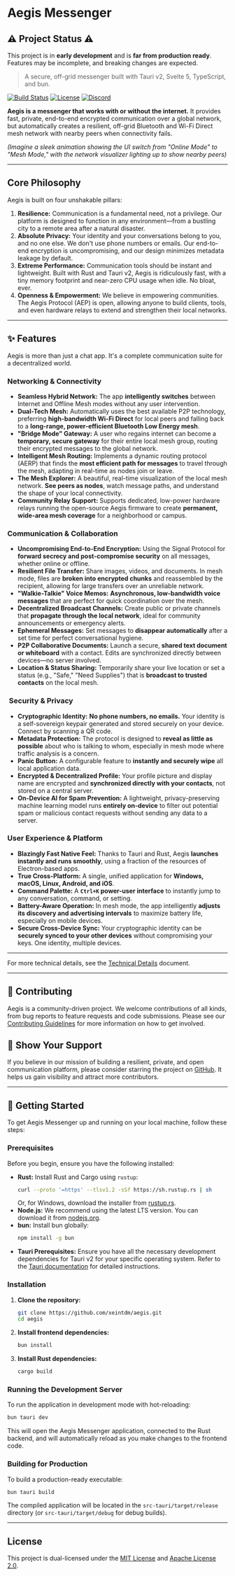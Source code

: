 # Aegis Messenger

## ⚠️ Project Status ⚠️

This project is in **early development** and is **far from production ready**. Features may be incomplete, and breaking changes are expected.

> A secure, off-grid messenger built with Tauri v2, Svelte 5, TypeScript, and bun.

[![Build Status](https://img.shields.io/github/actions/workflow/status/xeintdm/aegis/build.yml?branch=main&style=for-the-badge)](https://github.com/xeintdm/aegis/actions)
[![License](https://img.shields.io/badge/License-MIT%20%2F%20Apache%202.0-blue?style=for-the-badge)](./LICENSE)
[![Discord](https://img.shields.io/discord/123456789?color=7289DA&label=Join%20Community&logo=discord&logoColor=white&style=for-the-badge)](https://discord.com/users/941268694733041715)

**Aegis is a messenger that works with or without the internet.** It provides fast, private, end-to-end encrypted communication over a global network, but automatically creates a resilient, off-grid Bluetooth and Wi-Fi Direct mesh network with nearby peers when connectivity fails.

_(Imagine a sleek animation showing the UI switch from "Online Mode" to "Mesh Mode," with the network visualizer lighting up to show nearby peers)_

---

## Core Philosophy

Aegis is built on four unshakable pillars:

1.  **Resilience:** Communication is a fundamental need, not a privilege. Our platform is designed to function in any environment—from a bustling city to a remote area after a natural disaster.
2.  **Absolute Privacy:** Your identity and your conversations belong to you, and no one else. We don't use phone numbers or emails. Our end-to-end encryption is uncompromising, and our design minimizes metadata leakage by default.
3.  **Extreme Performance:** Communication tools should be instant and lightweight. Built with Rust and Tauri v2, Aegis is ridiculously fast, with a tiny memory footprint and near-zero CPU usage when idle. No bloat, ever.
4.  **Openness & Empowerment:** We believe in empowering communities. The Aegis Protocol (AEP) is open, allowing anyone to build clients, tools, and even hardware relays to extend and strengthen their local networks.

---

## ✨ Features

Aegis is more than just a chat app. It's a complete communication suite for a decentralized world.

### Networking & Connectivity

- **Seamless Hybrid Network:** The app **intelligently switches** between Internet and Offline Mesh modes without any user intervention.
- **Dual-Tech Mesh:** Automatically uses the best available P2P technology, preferring **high-bandwidth Wi-Fi Direct** for local peers and falling back to a **long-range, power-efficient Bluetooth Low Energy mesh**.
- **"Bridge Mode" Gateway:** A user who regains internet can become a **temporary, secure gateway** for their entire local mesh group, routing their encrypted messages to the global network.
- **Intelligent Mesh Routing:** Implements a dynamic routing protocol (AERP) that finds the **most efficient path for messages** to travel through the mesh, adapting in real-time as nodes join or leave.
- **The Mesh Explorer:** A beautiful, real-time visualization of the local mesh network. **See peers as nodes**, watch message paths, and understand the shape of your local connectivity.
- **Community Relay Support:** Supports dedicated, low-power hardware relays running the open-source Aegis firmware to create **permanent, wide-area mesh coverage** for a neighborhood or campus.

### Communication & Collaboration

- **Uncompromising End-to-End Encryption:** Using the Signal Protocol for **forward secrecy and post-compromise security** on all messages, whether online or offline.
- **Resilient File Transfer:** Share images, videos, and documents. In mesh mode, files are **broken into encrypted chunks** and reassembled by the recipient, allowing for large transfers over an unreliable network.
- **"Walkie-Talkie" Voice Memos:** **Asynchronous, low-bandwidth voice messages** that are perfect for quick coordination over the mesh.
- **Decentralized Broadcast Channels:** Create public or private channels that **propagate through the local network**, ideal for community announcements or emergency alerts.
- **Ephemeral Messages:** Set messages to **disappear automatically** after a set time for perfect conversational hygiene.
- **P2P Collaborative Documents:** Launch a secure, **shared text document or whiteboard** with a contact. Edits are synchronized directly between devices—no server involved.
- **Location & Status Sharing:** Temporarily share your live location or set a status (e.g., "Safe," "Need Supplies") that is **broadcast to trusted contacts** on the local mesh.

### ️ Security & Privacy

- **Cryptographic Identity:** **No phone numbers, no emails.** Your identity is a self-sovereign keypair generated and stored securely on your device. Connect by scanning a QR code.
- **Metadata Protection:** The protocol is designed to **reveal as little as possible** about who is talking to whom, especially in mesh mode where traffic analysis is a concern.
- **Panic Button:** A configurable feature to **instantly and securely wipe** all local application data.
- **Encrypted & Decentralized Profile:** Your profile picture and display name are encrypted and **synchronized directly with your contacts**, not stored on a central server.
- **On-Device AI for Spam Prevention:** A lightweight, privacy-preserving machine learning model runs **entirely on-device** to filter out potential spam or malicious contact requests without sending any data to a server.

### User Experience & Platform

- **Blazingly Fast Native Feel:** Thanks to Tauri and Rust, Aegis **launches instantly and runs smoothly**, using a fraction of the resources of Electron-based apps.
- **True Cross-Platform:** A single, unified application for **Windows, macOS, Linux, Android, and iOS**.
- **Command Palette:** A **`Ctrl+K` power-user interface** to instantly jump to any conversation, command, or setting.
- **Battery-Aware Operation:** In mesh mode, the app intelligently **adjusts its discovery and advertising intervals** to maximize battery life, especially on mobile devices.
- **Secure Cross-Device Sync:** Your cryptographic identity can be **securely synced to your other devices** without compromising your keys. One identity, multiple devices.

---

For more technical details, see the [Technical Details](./docs/TECHNICAL_DETAILS.md) document.

---

## 🤝 Contributing

Aegis is a community-driven project. We welcome contributions of all kinds, from bug reports to feature requests and code submissions. Please see our [Contributing Guidelines](./CONTRIBUTING.md) for more information on how to get involved.

## 💖 Show Your Support

If you believe in our mission of building a resilient, private, and open communication platform, please consider starring the project on [GitHub](https://github.com/xeintdm/aegis). It helps us gain visibility and attract more contributors.

---

## 🚀 Getting Started

To get Aegis Messenger up and running on your local machine, follow these steps:

### Prerequisites

Before you begin, ensure you have the following installed:

- **Rust:** Install Rust and Cargo using `rustup`:
  ```bash
  curl --proto '=https' --tlsv1.2 -sSf https://sh.rustup.rs | sh
  ```
  Or, for Windows, download the installer from [rustup.rs](https://rustup.rs/).
- **Node.js:** We recommend using the latest LTS version. You can download it from [nodejs.org](https://nodejs.org/).
- **bun:** Install bun globally:
  ```bash
  npm install -g bun
  ```
- **Tauri Prerequisites:** Ensure you have all the necessary development dependencies for Tauri v2 for your specific operating system. Refer to the [Tauri documentation](https://v2.tauri.app/start/prerequisites/) for detailed instructions.

### Installation

1.  **Clone the repository:**
    ```bash
    git clone https://github.com/xeintdm/aegis.git
    cd aegis
    ```
2.  **Install frontend dependencies:**
    ```bash
    bun install
    ```
3.  **Install Rust dependencies:**
    ```bash
    cargo build
    ```

### Running the Development Server

To run the application in development mode with hot-reloading:

```bash
bun tauri dev
```

This will open the Aegis Messenger application, connected to the Rust backend, and will automatically reload as you make changes to the frontend code.

### Building for Production

To build a production-ready executable:

```bash
bun tauri build
```

The compiled application will be located in the `src-tauri/target/release` directory (or `src-tauri/target/debug` for debug builds).

---

## License

This project is dual-licensed under the [MIT License](./LICENSE-MIT) and [Apache License 2.0](./LICENSE-APACHE).

